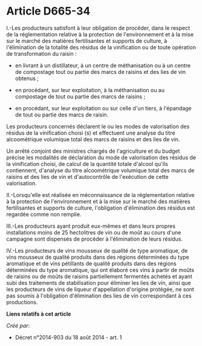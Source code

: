 # Article D665-34

I.-Les producteurs satisfont à leur obligation de procéder, dans le respect de la réglementation relative à la protection de
l'environnement et à la mise sur le marché des matières fertilisantes et supports de culture, à l'élimination de la totalité
des résidus de la vinification ou de toute opération de transformation du raisin : 

- en livrant à un distillateur, à un centre de méthanisation ou à un centre de compostage tout ou partie des marcs de raisins
et des lies de vin obtenus ; 

- en procédant, sur leur exploitation, à la méthanisation ou au compostage de tout ou partie des marcs de raisins ; 

- en procédant, sur leur exploitation ou sur celle d'un tiers, à l'épandage de tout ou partie des marcs de raisin. 

Les producteurs concernés déclarent le ou les modes de valorisation des résidus de la vinification choisi (s) et effectuent
une analyse du titre alcoométrique volumique total des marcs de raisins et des lies de vin. 

Un arrêté conjoint des ministres chargés de l'agriculture et du budget précise les modalités de déclaration du mode de
valorisation des résidus de la vinification choisi, de calcul de la quantité totale d'alcool qu'ils contiennent, d'analyse du
titre alcoométrique volumique total des marcs de raisins et des lies de vin et d'autocontrôle de l'exécution de cette
valorisation. 

II.-Lorsqu'elle est réalisée en méconnaissance de la réglementation relative à la protection de l'environnement et à la mise
sur le marché des matières fertilisantes et supports de culture, l'obligation d'élimination des résidus est regardée comme
non remplie. 

III.-Les producteurs ayant produit eux-mêmes et dans leurs propres installations moins de 25 hectolitres de vin ou de moût au
cours d'une campagne sont dispensés de procéder à l'élimination de leurs résidus. 

IV.-Les producteurs de vins mousseux de qualité de type aromatique, de vins mousseux de qualité produits dans des régions
déterminées du type aromatique et de vins pétillants de qualité produits dans des régions déterminées du type aromatique, qui
ont élaboré ces vins à partir de moûts de raisins ou de moûts de raisins partiellement fermentés achetés et ayant subi des
traitements de stabilisation pour éliminer les lies de vin, ainsi que les producteurs de vins de liqueur d'appellation
d'origine protégée, ne sont pas soumis à l'obligation d'élimination des lies de vin correspondant à ces productions.

**Liens relatifs à cet article**

_Créé par_:

  - Décret n°2014-903 du 18 août 2014 - art. 1
